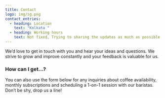 ```yaml
---
title: Contact
logo: img/sg.png
contact_entries:
  - heading: Location
    text: "Kolkata "
  - heading: Working hours
    text: Not fixed, Trying to sharing the updates as much as possible daily.
---
```


We’d love to get in touch with you and hear your ideas and
questions. We strive to grow and improve constantly and your feedback
is valuable for us.

<h3 class="f4 b lh-title mb2">How can I get…?</h3>

You can also use the form below for any inquiries about coffee
availability, monthly subscriptions and scheduling a 1-on-1 session
with our baristas. Don’t be shy, drop us a line!
